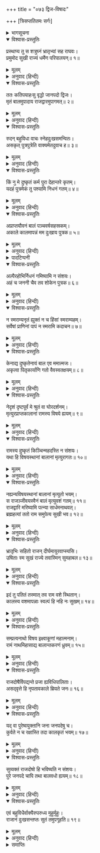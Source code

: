 +++
title = "०७३ द्विज-विषादः"

+++
[त्रिसप्ततितमः सर्गः]



<details><summary>भागसूचना</summary>

73. एक ब्राह्मणका अपने मरे हुए बालकको राजद्वारपर लाना तथा राजाको ही दोषी बताकर विलाप करना
</details>

<details open><summary>विश्वास-प्रस्तुतिः</summary>

प्रस्थाप्य तु स शत्रुघ्नं भ्रातृभ्यां सह राघवः।  
प्रमुमोद सुखी राज्यं धर्मेण परिपालयन्॥ १॥
</details>

<details><summary>मूलम्</summary>

प्रस्थाप्य तु स शत्रुघ्नं भ्रातृभ्यां सह राघवः।  
प्रमुमोद सुखी राज्यं धर्मेण परिपालयन्॥ १॥
</details>

<details><summary>अनुवाद (हिन्दी)</summary>

शत्रुघ्नको मथुरा भेजकर भगवान् श्रीराम भरत और लक्ष्मण दोनों भाइयोंके साथ धर्मपूर्वक राज्यका पालन करते हुए बड़े सुख और आनन्दसे रहने लगे॥ १॥
</details>

<details open><summary>विश्वास-प्रस्तुतिः</summary>

ततः कतिपयाहःसु वृद्धो जानपदो द्विजः।  
मृतं बालमुपादाय राजद्वारमुपागमत्॥ २॥
</details>

<details><summary>मूलम्</summary>

ततः कतिपयाहःसु वृद्धो जानपदो द्विजः।  
मृतं बालमुपादाय राजद्वारमुपागमत्॥ २॥
</details>

<details><summary>अनुवाद (हिन्दी)</summary>

तदनन्तर कुछ दिनोंके बाद उस जनपदके भीतर रहनेवाला एक बूढ़ा ब्राह्मण अपने मरे हुए बालकका शव लेकर राजद्वारपर आया॥ २॥
</details>

<details open><summary>विश्वास-प्रस्तुतिः</summary>

रुदन् बहुविधा वाचः स्नेहदुःखसमन्वितः।  
असकृत् पुत्रपुत्रेति वाक्यमेतदुवाच ह॥ ३॥
</details>

<details><summary>मूलम्</summary>

रुदन् बहुविधा वाचः स्नेहदुःखसमन्वितः।  
असकृत् पुत्रपुत्रेति वाक्यमेतदुवाच ह॥ ३॥
</details>

<details><summary>अनुवाद (हिन्दी)</summary>

वह स्नेह और दुःखसे आकुल हो नाना प्रकारकी बातें कहता हुआ रो रहा था और बार-बार ‘बेटा! बेटा!’ की पुकार मचाता हुआ इस प्रकार विलाप करता था—॥ ३॥
</details>

<details open><summary>विश्वास-प्रस्तुतिः</summary>

किं नु मे दुष्कृतं कर्म पुरा देहान्तरे कृतम्।  
यदहं पुत्रमेकं तु पश्यामि निधनं गतम्॥ ४॥
</details>

<details><summary>मूलम्</summary>

किं नु मे दुष्कृतं कर्म पुरा देहान्तरे कृतम्।  
यदहं पुत्रमेकं तु पश्यामि निधनं गतम्॥ ४॥
</details>

<details><summary>अनुवाद (हिन्दी)</summary>

‘हाय! मैंने पूर्वजन्ममें कौन-सा ऐसा पाप किया था, जिसके कारण आज इन आँखोंसे मैं अपने इकलौते बेटेकी मृत्यु देख रहा हूँ॥ ४॥
</details>

<details open><summary>विश्वास-प्रस्तुतिः</summary>

अप्राप्तयौवनं बालं पञ्चवर्षसहस्रकम्।  
अकाले कालमापन्नं मम दुःखाय पुत्रक॥ ५॥
</details>

<details><summary>मूलम्</summary>

अप्राप्तयौवनं बालं पञ्चवर्षसहस्रकम्।  
अकाले कालमापन्नं मम दुःखाय पुत्रक॥ ५॥
</details>

<details><summary>अनुवाद (हिन्दी)</summary>

‘बेटा! अभी तो तू बालक था। जवान भी नहीं होने पाया था। केवल पाँच हजार दिन* (तेरह वर्ष दस महीने बीस दिन)-की तेरी अवस्था थी। तो भी तू मुझे दुःख देनेके लिये असमयमें ही कालके गालमें चला गया॥ ५॥
</details>

<details><summary>पादटिप्पनी</summary>

* मूलमें जो ‘पञ्चवर्षसहस्रकम्’ पद आया है, इसमें वर्ष शब्दका अर्थ दिन समझना चाहिये। जैसे ‘सहस्रसंवत्सरं सत्रमुपासीत्’ इत्यादि विधि-वाक्योंमें ‘संवत्सर’ शब्द दिवसका वाचक माना गया है।
</details>

<details open><summary>विश्वास-प्रस्तुतिः</summary>

अल्पैरहोभिर्निधनं गमिष्यामि न संशयः।  
अहं च जननी चैव तव शोकेन पुत्रक॥ ६॥
</details>

<details><summary>मूलम्</summary>

अल्पैरहोभिर्निधनं गमिष्यामि न संशयः।  
अहं च जननी चैव तव शोकेन पुत्रक॥ ६॥
</details>

<details><summary>अनुवाद (हिन्दी)</summary>

‘वत्स! तेरे शोकसे मैं और तेरी माता—दोनों थोड़े ही दिनोंमें मर जायेंगे, इसमें संशय नहीं है॥ ६॥
</details>

<details open><summary>विश्वास-प्रस्तुतिः</summary>

न स्मराम्यनृतं ह्युक्तं न च हिंसां स्मराम्यहम्।  
सर्वेषां प्राणिनां पापं न स्मरामि कदाचन॥ ७॥
</details>

<details><summary>मूलम्</summary>

न स्मराम्यनृतं ह्युक्तं न च हिंसां स्मराम्यहम्।  
सर्वेषां प्राणिनां पापं न स्मरामि कदाचन॥ ७॥
</details>

<details><summary>अनुवाद (हिन्दी)</summary>

‘मुझे याद नहीं पड़ता कि कभी मैंने झूठ बात मुँहसे निकाली हो। किसीकी हिंसा की हो अथवा समस्त प्राणियोंमेंसे किसीको भी कभी कष्ट पहुँचाया हो॥ ७॥
</details>

<details open><summary>विश्वास-प्रस्तुतिः</summary>

केनाद्य दुष्कृतेनायं बाल एव ममात्मजः।  
अकृत्वा पितृकार्याणि गतो वैवस्वतक्षयम्॥ ८॥
</details>

<details><summary>मूलम्</summary>

केनाद्य दुष्कृतेनायं बाल एव ममात्मजः।  
अकृत्वा पितृकार्याणि गतो वैवस्वतक्षयम्॥ ८॥
</details>

<details><summary>अनुवाद (हिन्दी)</summary>

‘फिर आज किस पापसे मेरा यह बेटा पितृकर्म किये बिना इस बाल्यावस्थामें ही यमराजके घर चला गया॥ ८॥
</details>

<details open><summary>विश्वास-प्रस्तुतिः</summary>

नेदृशं दृष्टपूर्वं मे श्रुतं वा घोरदर्शनम्।  
मृत्युरप्राप्तकालानां रामस्य विषये ह्ययम्॥ ९॥
</details>

<details><summary>मूलम्</summary>

नेदृशं दृष्टपूर्वं मे श्रुतं वा घोरदर्शनम्।  
मृत्युरप्राप्तकालानां रामस्य विषये ह्ययम्॥ ९॥
</details>

<details><summary>अनुवाद (हिन्दी)</summary>

‘श्रीरामचन्द्रजीके राज्यमें तो अकाल-मृत्युकी ऐसी भयंकर घटना न पहले कभी देखी गयी थी और न सुननेमें ही आयी थी॥ ९॥
</details>

<details open><summary>विश्वास-प्रस्तुतिः</summary>

रामस्य दुष्कृतं किञ्चिन्महदस्ति न संशयः।  
यथा हि विषयस्थानां बालानां मृत्युरागतः॥ १०॥
</details>

<details><summary>मूलम्</summary>

रामस्य दुष्कृतं किञ्चिन्महदस्ति न संशयः।  
यथा हि विषयस्थानां बालानां मृत्युरागतः॥ १०॥
</details>

<details><summary>अनुवाद (हिन्दी)</summary>

‘निस्संदेह श्रीरामका ही कोई महान् दुष्कर्म है, जिससे इनके राज्यमें रहनेवाले बालकोंकी मृत्यु होने लगी॥ १०॥
</details>

<details open><summary>विश्वास-प्रस्तुतिः</summary>

नह्यन्यविषयस्थानां बालानां मृत्युतो भयम्।  
स राजञ्जीवयस्वैनं बालं मृत्युवशं गतम्॥ ११॥  
राजद्वारि मरिष्यामि पत्न्या सार्धमनाथवत्।  
ब्रह्महत्यां ततो राम समुपेत्य सुखी भव॥ १२॥
</details>

<details><summary>मूलम्</summary>

नह्यन्यविषयस्थानां बालानां मृत्युतो भयम्।  
स राजञ्जीवयस्वैनं बालं मृत्युवशं गतम्॥ ११॥  
राजद्वारि मरिष्यामि पत्न्या सार्धमनाथवत्।  
ब्रह्महत्यां ततो राम समुपेत्य सुखी भव॥ १२॥
</details>

<details><summary>अनुवाद (हिन्दी)</summary>

‘दूसरे राज्यमें रहनेवाले बालकोंको मृत्युसे भय नहीं है; अतः राजन्! मृत्युके वशमें पड़े हुए इस बालकको जीवित कर दो, नहीं तो मैं अपनी स्त्रीके साथ इस राजद्वारपर अनाथकी भाँति प्राण दे दूँगा। श्रीराम! फिर ब्रह्महत्याका पाप लेकर तुम सुखी होना॥ ११-१२॥
</details>

<details open><summary>विश्वास-प्रस्तुतिः</summary>

भ्रातृभिः सहितो राजन् दीर्घमायुरवाप्स्यसि।  
उषिताः स्म सुखं राज्ये तवास्मिन् सुमहाबल॥ १३॥
</details>

<details><summary>मूलम्</summary>

भ्रातृभिः सहितो राजन् दीर्घमायुरवाप्स्यसि।  
उषिताः स्म सुखं राज्ये तवास्मिन् सुमहाबल॥ १३॥
</details>

<details><summary>अनुवाद (हिन्दी)</summary>

‘महाबली नरेश! हम तुम्हारे राज्यमें बड़े सुखसे रहे हैं, इसलिये तुम अपने भाइयोंके साथ दीर्घजीवी होओगे॥ १३॥
</details>

<details open><summary>विश्वास-प्रस्तुतिः</summary>

इदं तु पतितं तस्मात् तव राम वशे स्थितान्।  
कालस्य वशमापन्नाः स्वल्पं हि नहि नः सुखम्॥ १४॥
</details>

<details><summary>मूलम्</summary>

इदं तु पतितं तस्मात् तव राम वशे स्थितान्।  
कालस्य वशमापन्नाः स्वल्पं हि नहि नः सुखम्॥ १४॥
</details>

<details><summary>अनुवाद (हिन्दी)</summary>

‘श्रीराम! तुम्हारे अधीन रहनेवाले हमलोगोंपर यह बालक-मरणरूपी दुःख सहसा आ पड़ा है, जिससे हम स्वयं भी कालके अधीन हो गये हैं; अतः तुम्हारे इस राज्यमें हमें थोड़ा-सा भी सुख नहीं मिला॥ १४॥
</details>

<details open><summary>विश्वास-प्रस्तुतिः</summary>

सम्प्रत्यनाथो विषय इक्ष्वाकूणां महात्मनाम्।  
रामं नाथमिहासाद्य बालान्तकरणं ध्रुवम्॥ १५॥
</details>

<details><summary>मूलम्</summary>

सम्प्रत्यनाथो विषय इक्ष्वाकूणां महात्मनाम्।  
रामं नाथमिहासाद्य बालान्तकरणं ध्रुवम्॥ १५॥
</details>

<details><summary>अनुवाद (हिन्दी)</summary>

‘महात्मा इक्ष्वाकुवंशी नरेशोंका यह राज्य अब अनाथ हो गया है। श्रीरामको स्वामीके रूपमें पाकर यहाँ बालकोंकी मृत्यु अटल है॥ १५॥
</details>

<details open><summary>विश्वास-प्रस्तुतिः</summary>

राजदोषैर्विपद्यन्ते प्रजा ह्यविधिपालिताः।  
असद‍्वृत्ते हि नृपतावकाले म्रियते जनः॥ १६॥
</details>

<details><summary>मूलम्</summary>

राजदोषैर्विपद्यन्ते प्रजा ह्यविधिपालिताः।  
असद‍्वृत्ते हि नृपतावकाले म्रियते जनः॥ १६॥
</details>

<details><summary>अनुवाद (हिन्दी)</summary>

‘राजाके दोषसे जब प्रजाका विधिवत् पालन नहीं होता, तभी प्रजावर्गको ऐसी विपत्तियोंका सामना करना पड़ता है। राजाके दुराचारी होनेपर ही प्रजाकी अकाल-मृत्यु होती है॥ १६॥
</details>

<details open><summary>विश्वास-प्रस्तुतिः</summary>

यद् वा पुरेष्वयुक्तानि जना जनपदेषु च।  
कुर्वते न च रक्षास्ति तदा कालकृतं भयम्॥ १७॥
</details>

<details><summary>मूलम्</summary>

यद् वा पुरेष्वयुक्तानि जना जनपदेषु च।  
कुर्वते न च रक्षास्ति तदा कालकृतं भयम्॥ १७॥
</details>

<details><summary>अनुवाद (हिन्दी)</summary>

‘अथवा नगरों तथा जनपदोंमें रहनेवाले लोग जब अनुचित कर्म—पापाचार करते हैं और वहाँ रक्षाकी कोई व्यवस्था नहीं होती, उन्हें अनुचित कर्मसे रोकनेके लिये कोई उपाय नहीं किया जाता, तभी देशकी प्रजामें अकाल-मृत्युका भय प्राप्त होता है॥ १७॥
</details>

<details open><summary>विश्वास-प्रस्तुतिः</summary>

सुव्यक्तं राजदोषो हि भविष्यति न संशयः।  
पुरे जनपदे चापि तथा बालवधो ह्ययम्॥ १८॥
</details>

<details><summary>मूलम्</summary>

सुव्यक्तं राजदोषो हि भविष्यति न संशयः।  
पुरे जनपदे चापि तथा बालवधो ह्ययम्॥ १८॥
</details>

<details><summary>अनुवाद (हिन्दी)</summary>

‘अतः यह स्पष्ट है कि नगर या राज्यमें कहीं राजासे ही कोई अपराध हुआ होगा; तभी इस तरह बालककी मृत्यु हुई है, इसमें कोई संशय नहीं है’॥
</details>

<details open><summary>विश्वास-प्रस्तुतिः</summary>

एवं बहुविधैर्वाक्यैरुपरुध्य मुहुर्मुहुः।  
राजानं दुःखसन्तप्तः सुतं तमुपगूहति॥ १९॥
</details>

<details><summary>मूलम्</summary>

एवं बहुविधैर्वाक्यैरुपरुध्य मुहुर्मुहुः।  
राजानं दुःखसन्तप्तः सुतं तमुपगूहति॥ १९॥
</details>

<details><summary>अनुवाद (हिन्दी)</summary>

इस तरह अनेक प्रकारके वाक्योंसे उसने बारम्बार राजाके सामने अपना दुःख निवेदन किया और बारम्बार शोकसे संतप्त होकर वह अपने मरे हुए पुत्रको उठा-उठाकर हृदयसे लगाता रहा॥ १९॥
</details>

<details><summary>समाप्तिः</summary>

इत्यार्षे श्रीमद्रामायणे वाल्मीकीये आदिकाव्ये उत्तरकाण्डे त्रिसप्ततितमः सर्गः॥ ७३॥  
इस प्रकार श्रीवाल्मीकिनिर्मित आर्षरामायण आदिकाव्यके उत्तरकाण्डमें तिहत्तरवाँ सर्ग पूरा हुआ॥ ७३॥
</details>

